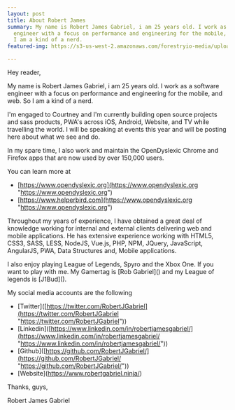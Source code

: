 ```yaml
---
layout: post
title: About Robert James
summary: My name is Robert James Gabriel, i am 25 years old. I work as a software
  engineer with a focus on performance and engineering for the mobile, and web. So
  I am a kind of a nerd.
featured-img: https://s3-us-west-2.amazonaws.com/forestryio-media/uploads/document/s3_file/2876127/thumb_512_IMG_1097.png

---
```

Hey reader,

My name is Robert James Gabriel, i am 25 years old. I work as a software engineer with a focus on performance and engineering for the mobile, and web. So I am a kind of a nerd.

I'm engaged to Courtney and I'm currently building open source projects and sass products, PWA's across iOS, Android, Website, and TV while travelling the world. I will be speaking at events this year and will be posting here about what we see and do.

In my spare time, I also work and maintain the OpenDyslexic Chrome and Firefox apps that are now used by over 150,000 users. 

You can learn more at

* [https://www.opendyslexic.org](https://www.opendyslexic.org "https://www.opendyslexic.org")
* [https://www.helperbird.com](https://www.opendyslexic.org "https://www.opendyslexic.org")

Throughout my years of experience, I have obtained a great deal of knowledge working for internal and external clients delivering web and mobile applications. He has extensive experience working with HTML5, CSS3, SASS, LESS, NodeJS, Vue.js, PHP, NPM, JQuery, JavaScript, AngularJS, PWA, Data Structures and, Mobile applications.

I also enjoy playing League of Legends, Spyro and the Xbox One. If you want to play with me. My Gamertag is \[Rob Gabriel\]() and my League of legends is \[J1Bud\]().

My social media accounts are the following

* \[Twitter\]([https://twitter.com/RobertJGabriel](https://twitter.com/RobertJGabriel "https://twitter.com/RobertJGabriel"))
* \[Linkedin\]([https://www.linkedin.com/in/robertjamesgabriel/](https://www.linkedin.com/in/robertjamesgabriel/ "https://www.linkedin.com/in/robertjamesgabriel/"))
* \[Github\]([https://github.com/RobertJGabriel/](https://github.com/RobertJGabriel/ "https://github.com/RobertJGabriel/"))
* \[Website\](https://www.robertgabriel.ninja/)

Thanks, guys,

Robert James Gabriel